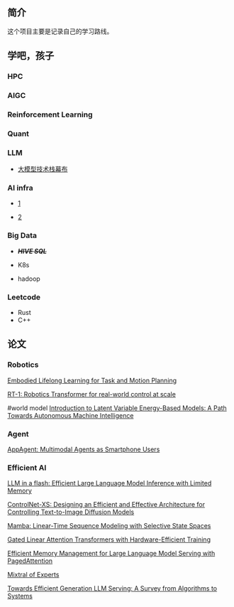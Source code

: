 ## 简介
这个项目主要是记录自己的学习路线。

## 学吧，孩子

### HPC

### AIGC

### Reinforcement Learning

### Quant

### LLM 
* [大模型技术栈幕布](https://mubu.com/doc/48pGz9X_0Lb#o-i3U6zB7d3E)

### AI infra
* [1](https://www.bilibili.com/read/cv21242696/?spm_id_from=333.999.0.0)

* [2](https://www.bilibili.com/read/cv21166527/?spm_id_from=333.999.0.0)

### Big Data
* ~~***HIVE SQL***~~

* K8s

* hadoop

### Leetcode
* Rust
* C++

## 论文

### Robotics
[Embodied Lifelong Learning for Task and Motion Planning](https://arxiv.org/pdf/2307.06870.pdf) 

[RT-1: Robotics Transformer for real-world control at scale](https://blog.research.google/2022/12/rt-1-robotics-transformer-for-real.html)

#world model
[Introduction to Latent Variable Energy-Based Models: A Path Towards Autonomous Machine Intelligence](https://arxiv.org/pdf/2306.02572v1.pdf)
### Agent
[AppAgent: Multimodal Agents as Smartphone Users](https://arxiv.org/pdf/2312.13771v1.pdf)

### Efficient AI
[LLM in a flash: Efficient Large Language Model Inference with Limited Memory](https://arxiv.org/pdf/2312.11514.pdf)

[ControlNet-XS: Designing an Efficient and Effective Architecture for Controlling Text-to-Image Diffusion Models](https://arxiv.org/pdf/2312.06573.pdf)

[Mamba: Linear-Time Sequence Modeling with Selective State Spaces](https://arxiv.org/pdf/2312.00752.pdf)

[Gated Linear Attention Transformers with Hardware-Efficient Training](https://arxiv.org/pdf/2312.06635v3.pdf)

[Efficient Memory Management for Large Language Model Serving with PagedAttention](https://arxiv.org/pdf/2309.06180v1.pdf)

[Mixtral of Experts](https://arxiv.org/pdf/2401.04088v1.pdf)

[Towards Efficient Generation LLM Serving: A Survey from Algorithms to Systems](http://arxiv.org/abs/2312.15234)



